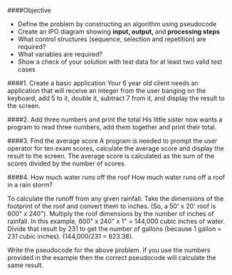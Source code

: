 
####Objective
* Define the problem by constructing an algorithm using pseudocode
* Create an IPO diagram showing <strong>input, output, </strong>and<strong> processing steps</strong>
* What control structures (sequence, selection and repetition) are required?
* What variables are required?
* Show a check of your solution with test data for at least two valid test cases

####1. Create a basic application
Your 6 year old client needs an application that will receive an integer from the user banging on the keyboard, add 5 to it, double it, subtract 7 from it, and display the result to the screen.

####2. Add three numbers and print the total
His little sister now wants a program to read three numbers, add them together and print their total.

####3. Find the average score
A program is needed to prompt the user operator for ten exam scores, calculate the average score and display the result to the screen. The average score is calculated as the sum of the scores divided by the number of scores.

####4. How much water runs off the roof
How much water runs off a roof in a rain storm?

To calculate the runoff from any given rainfall:
Take the dimensions of the footprint of the roof and convert them to inches. (So, a 50' x 20' roof is 600" x 240").
Multiply the roof dimensions by the number of inches of rainfall. 
In this example, 600" x 240" x 1" = 144,000 cubic inches of water.
Divide that result by 231 to get the number of gallons (because 1 gallon = 231 cubic inches). (144,000/231 = 623.38).

Write the pseudocode for the above problem. If you use the numbers provided in the example then the correct pseudocode will calculate the same result.
